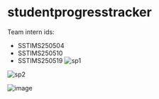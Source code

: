 # studentprogresstracker
Team intern ids:
- SSTIMS250504
- SSTIMS250510
- SSTIMS250519
![sp1](https://github.com/user-attachments/assets/2b7e64ad-06ef-4c08-86d3-dc582843f161)

![sp2](https://github.com/user-attachments/assets/42f52503-b57f-43a4-b560-2b8d69e63a9d)

![image](https://github.com/user-attachments/assets/dc1156d5-9527-4859-97bf-8520807d5bbc)
